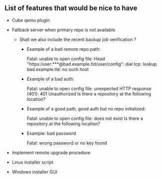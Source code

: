 ## List of features that would be nice to have

- Cube qemu plugin
- Fallback server when primary repo is not available
  - Shall we also include the recent backup job verification ?
    - Example of a bad remote repo path:

      Fatal: unable to open config file: Head "https:/user:***@bad.example.tld/user/config": dial tcp: lookup bad.example.tld: no such host

    - Example of a bad auth:

      Fatal: unable to open config file: unexpected HTTP response (401): 401 Unauthorized
Is there a repository at the following location?

    - Example of a good path, good auth but no repo initialized:

      Fatal: unable to open config file: <config/> does not exist
Is there a repository at the following location?

    - Example: bad password
      
      Fatal: wrong password or no key found

- Implement remote upgrade procedure
- Linux installer script
- Windows installer GUI


